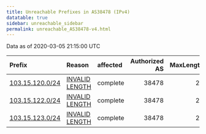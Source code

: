 ```yaml
---
title: Unreachable Prefixes in AS38478 (IPv4)
datatable: true
sidebar: unreachable_sidebar
permalink: unreachable_AS38478-v4.html
---
```


Data as of 2020-03-05 21:15:00 UTC


<div class="datatable-begin"></div>

| Prefix                                                   | Reason                                                                                                    | affected   |   Authorized AS |   MaxLength | Anchor                                       |   unreachable /24s |
|:---------------------------------------------------------|:----------------------------------------------------------------------------------------------------------|:-----------|----------------:|------------:|:---------------------------------------------|-------------------:|
| [103.15.120.0/24](https://stat.ripe.net/103.15.120.0/24) | [INVALID LENGTH](https://rpki-validator.ripe.net/announcement-preview?asn=AS38478&prefix=103.15.120.0/24) | complete   |           38478 |          22 | [APNIC](unreachable_APNIC_RPKI_Root-v4.html) |                  1 |
| [103.15.122.0/24](https://stat.ripe.net/103.15.122.0/24) | [INVALID LENGTH](https://rpki-validator.ripe.net/announcement-preview?asn=AS38478&prefix=103.15.122.0/24) | complete   |           38478 |          22 | [APNIC](unreachable_APNIC_RPKI_Root-v4.html) |                  1 |
| [103.15.123.0/24](https://stat.ripe.net/103.15.123.0/24) | [INVALID LENGTH](https://rpki-validator.ripe.net/announcement-preview?asn=AS38478&prefix=103.15.123.0/24) | complete   |           38478 |          22 | [APNIC](unreachable_APNIC_RPKI_Root-v4.html) |                  1 |

<div class="datatable-end"></div>